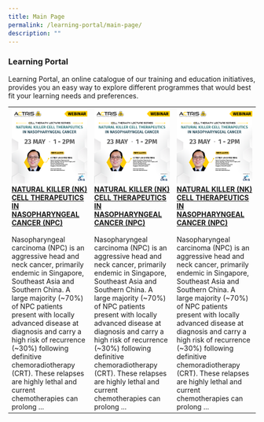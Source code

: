 ```yaml
---
title: Main Page
permalink: /learning-portal/main-page/
description: ""
---
```

### Learning Portal

Learning Portal, an online catalogue of our training and education initiatives,  
provides you an easy way to explore different programmes that would best fit your learning needs and preferences.

<table>
	<tbody>
		<tr>
			<td style="width:33%">
				<img src="/images/Learning%20Portal/webinar_square-website-1.png">
				<a href="/learning-portal/natural-killer-nk-cell-therapeutics-in-nasopharyngeal-cancer-npc/">
					<br>
					<b>NATURAL KILLER (NK) CELL THERAPEUTICS IN NASOPHARYNGEAL CANCER (NPC)</b>
				</a>
					<br><br>
					Nasopharyngeal carcinoma (NPC) is an aggressive head and neck cancer, primarily endemic in Singapore, Southeast Asia and Southern China. A large majority (~70%) of NPC patients present with locally advanced disease at diagnosis and carry a high risk of recurrence (~30%) following definitive chemoradiotherapy (CRT). These relapses are highly lethal and current chemotherapies can prolong ...				
			</td>
			<td style="width:33%">
				<img src="/images/Learning%20Portal/webinar_square-website-1.png">
				<a href="/learning-portal/natural-killer-nk-cell-therapeutics-in-nasopharyngeal-cancer-npc/">
					<br>
					<b>NATURAL KILLER (NK) CELL THERAPEUTICS IN NASOPHARYNGEAL CANCER (NPC)</b>
				</a>
					<br><br>
					Nasopharyngeal carcinoma (NPC) is an aggressive head and neck cancer, primarily endemic in Singapore, Southeast Asia and Southern China. A large majority (~70%) of NPC patients present with locally advanced disease at diagnosis and carry a high risk of recurrence (~30%) following definitive chemoradiotherapy (CRT). These relapses are highly lethal and current chemotherapies can prolong ...				
			</td>
			<td style="width:33%">
				<img src="/images/Learning%20Portal/webinar_square-website-1.png">
				<a href="/learning-portal/natural-killer-nk-cell-therapeutics-in-nasopharyngeal-cancer-npc/">
					<br>
					<b>NATURAL KILLER (NK) CELL THERAPEUTICS IN NASOPHARYNGEAL CANCER (NPC)</b>
				</a>
					<br><br>
					Nasopharyngeal carcinoma (NPC) is an aggressive head and neck cancer, primarily endemic in Singapore, Southeast Asia and Southern China. A large majority (~70%) of NPC patients present with locally advanced disease at diagnosis and carry a high risk of recurrence (~30%) following definitive chemoradiotherapy (CRT). These relapses are highly lethal and current chemotherapies can prolong ...				
			</td>
		</tr>
	</tbody>
	</table>